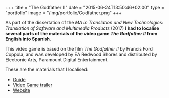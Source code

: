 +++
title = "The Godfather II"
date = "2015-06-24T13:50:46+02:00"
type = "portfolio"
image = "/img/portfolio/Godfather.png"
+++

As part of the dissertation of the *MA in Translation and New Technologies: Translation of Software and Multimedia Products* (2017) **I had to localise several parts of the materials of the video game *The Godfather II* from English into Spanish**.

This video game is based on the film *The Godfather II* by Francis Ford Coppola, and was developed by EA Redwood Shores and distributed by Electronic Arts, Paramount Digital Entertainment.

These are the materials that I localised:

* [Guide](/docs/Guide.pdf)
* [Video Game trailer](https://youtu.be/VdxgUg_Pdco)
* [Website](/docs/TheGodfather/www.ea.com/the-godfather-2.html)
